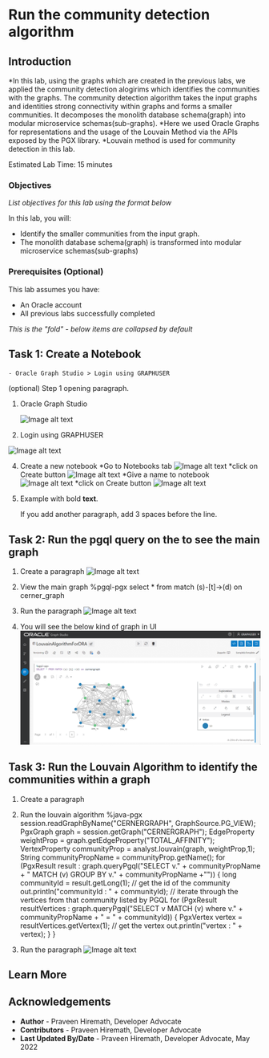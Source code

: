 # Run the community detection algorithm

## Introduction

*In this lab, using the graphs which are created in the previous labs, we applied the community detection alogirims which identifies the communities with the graphs. The community detection algorithm takes the input graphs and identities strong connectivity within graphs and forms a smaller communities. It decomposes the monolith database schema(graph) into modular microservice schemas(sub-graphs). 
*Here we used Oracle Graphs for representations and the usage of the Louvain Method via the APIs exposed by the PGX library. 
*Louvain method is used for community detection in this lab.

Estimated Lab Time: 15 minutes

### Objectives

*List objectives for this lab using the format below*

In this lab, you will:
* Identify the smaller communities from the input graph.
* The monolith database schema(graph) is transformed into modular microservice schemas(sub-graphs)

### Prerequisites (Optional)


This lab assumes you have:
* An Oracle account
* All previous labs successfully completed


*This is the "fold" - below items are collapsed by default*

## Task 1: Create a Notebook
	- Oracle Graph Studio > Login using GRAPHUSER 
(optional) Step 1 opening paragraph.

1. Oracle Graph Studio

	![Image alt text](./images/sample1.png)

2. Login using GRAPHUSER

  ![Image alt text](./images/sample1.png)

4. Create a new notebook
	*Go to Notebooks tab 
	![Image alt text](./images/sample1.png)
	*click on Create button
	![Image alt text](./images/sample1.png)
	*Give a name to notebook
	![Image alt text](./images/sample1.png)
	*click on Create button
	![Image alt text](./images/sample1.png)
5. Example with bold **text**.

   If you add another paragraph, add 3 spaces before the line.

## Task 2: Run the pgql query on the to see the main graph

1. Create a paragraph
  ![Image alt text](./images/sample1.png)
2. View the main graph
	<copy>
	%pgql-pgx
	select * from match (s)-[t]->(d) on cerner_graph 
	</copy>

3. Run the paragraph
  ![Image alt text](./images/sample1.png)
4. You will see the below kind of graph in UI
  ![Image alt text](./images/main-graph.PNG)
## Task 3: Run the Louvain Algorithm to identify the communities within a graph

1. Create a paragraph
2. Run the louvain algorithm
	<copy>
	%java-pgx
	session.readGraphByName("CERNERGRAPH", GraphSource.PG_VIEW);
	PgxGraph graph = session.getGraph("CERNERGRAPH");
	EdgeProperty<Double> weightProp = graph.getEdgeProperty("TOTAL_AFFINITY");
	VertexProperty<?, Long> communityProp = analyst.louvain(graph, weightProp,1);
	String communityPropName = communityProp.getName();
	for (PgxResult result : graph.queryPgql("SELECT v." + communityPropName + " MATCH (v) GROUP BY v." + communityPropName +"")) {
		long communityId = result.getLong(1); // get the id of the community
		out.println("communityId : " + communityId);
		// iterate through the vertices from that community listed by PGQL
		for (PgxResult resultVertices : graph.queryPgql("SELECT v MATCH (v) where v." + communityPropName + " = " + communityId)) {
			PgxVertex<?> vertex = resultVertices.getVertex(1); // get the vertex
			out.println("vertex : " + vertex);
		}
	}
	</copy>

3. Run the paragraph
  ![Image alt text](./images/sample1.png)

## Learn More

## Acknowledgements
* **Author** - Praveen Hiremath, Developer Advocate
* **Contributors** -  Praveen Hiremath, Developer Advocate
* **Last Updated By/Date** - Praveen Hiremath, Developer Advocate, May 2022 

